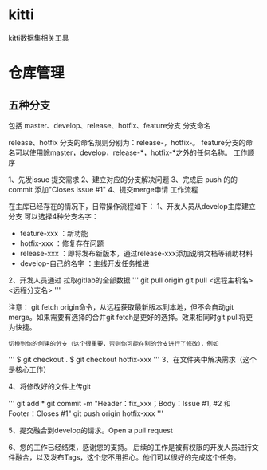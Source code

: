 # kitti
kitti数据集相关工具



# 仓库管理
## 五种分支

包括 master、develop、release、hotfix、feature分支
分支命名

release、hotfix 分支的命名规则分别为：release-，hotfix-。 feature分支的命名可以使用除master，develop，release-*，hotfix-*之外的任何名称。
工作顺序

1、先发issue 提交需求 2、建立对应的分支解决问题 3、完成后 push 的的commit 添加"Closes issue #1" 4、提交merge申请
工作流程

在主库已经存在的情况下，日常操作流程如下： 1、开发人员从develop主库建立分支 可以选择4种分支名字：
- feature-xxx ：新功能
- hotfix-xxx ：修复存在问题
- release-xxx ：即将发布新版本，通过release-xxx添加说明文档等辅助材料
- develop-自己的名字 ：主线开发任务推进

2、开发人员通过
 拉取gitlab的全部数据
 '''
 git pull origin 
 git pull <远程主机名> <远程分支名>
 '''

注意： git fetch origin命令，从远程获取最新版本到本地，但不会自动git merge。如果需要有选择的合并git fetch是更好的选择。效果相同时git pull将更为快捷。

    切换到你的创建的分支（这个很重要，否则你可能在别的分支进行了修改），例如
    
'''
$ git checkout . 
$ git checkout hotfix-xxx
'''
3、在文件夹中解决需求（这个是核心工作）

4、将修改好的文件上传git

'''
git add *
git commit -m "Header：fix_xxx；Body：Issue #1, #2 和 Footer：Closes #1" 
git push origin hotfix-xxx
'''

5、提交融合到develop的请求。Open a pull request

6、您的工作已经结束，感谢您的支持。 后续的工作是被有权限的开发人员进行文件融合，以及发布Tags，这个您不用担心。他们可以很好的完成这个任务。
